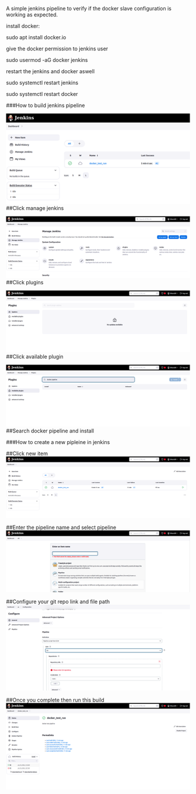 A simple jenkins pipeline to verify if the docker slave configuration is working as expected.

install docker:

sudo apt install docker.io

give the docker permission to jenkins user 

sudo usermod -aG docker jenkins

restart the jenkins and docker aswell

sudo systemctl restart jenkins

sudo systemctl restart docker

###How to build jenkins pipeline

![alt text](image.png)    ##Click manage jenkins

![alt text](image-1.png)  ##Click plugins

![alt text](image-2.png)  ##Click available plugin

![alt text](image-3.png)  ##Search docker pipeline and install 

###How to create a new pipleine in jenkins

##Click new item
![alt text](image-4.png)   

##Enter the pipeline name and select pipeline
![alt text](image-5.png)  

##Configure your git repo link and file path
![alt text](image-6.png)  

##Once you complete then run this build
![alt text](image-7.png)  
